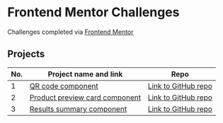 # Frontend Mentor Challenges

Challenges completed via [Frontend Mentor](https://www.frontendmentor.io/)

## Projects

| No. | Project name and link                                                                                   | Repo                                                                                                       |
| --- | ------------------------------------------------------------------------------------------------------- | ---------------------------------------------------------------------------------------------------------- |
| 1   | [QR code component](https://frontend-mentor-challenges.onrender.com/qr-code-component/)                 | [Link to GitHub repo](https://github.com/donth77/frontendmentor-challenges/tree/main/qr-code-component)    |
| 2   | [Product preview card component](https://frontend-mentor-challenges.onrender.com/product-preview-card/) | [Link to GitHub repo](https://github.com/donth77/frontendmentor-challenges/tree/main/product-preview-card) |
| 3   | [Results summary component](https://frontend-mentor-challenges.onrender.com/results-summary/)           | [Link to GitHub repo](https://github.com/donth77/frontendmentor-challenges/tree/main/results-summary)      |
